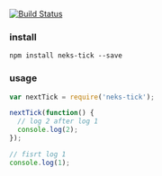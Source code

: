 [![Build Status](https://travis-ci.org/wsqviva/neks-tick.png)](https://travis-ci.org/wsqviva/neks-tick)

### install
`npm install neks-tick --save`

### usage
```javascript
var nextTick = require('neks-tick');

nextTick(function() {
  // log 2 after log 1
  console.log(2);
});

// fisrt log 1
console.log(1);
```

